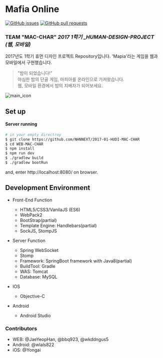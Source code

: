 # Mafia Online 
[![GitHub issues](https://img.shields.io/github/issues/yandex/gixy.svg?style=flat-square)](https://github.com/NHNNEXT/2017-01-HUDI-MAC-CHAR/issues)
[![GitHub pull requests](https://img.shields.io/github/issues-pr/yandex/gixy.svg?style=flat-square)](https://github.com/NHNNEXT/2017-01-HUDI-MAC-CHAR/pulls)
### TEAM "MAC-CHAR"  *2017 1학기 _HUMAN-DESIGN-PROJECT (웹, 모바일)*
2017년도 1학기 휴먼 디자인 프로젝트 Repository입니다. 'Mapia'라는 게임을 웹과 모바일에서 구현했습니다.
>"밤이 되었습니다!"  
야심한 밤의 단골 게임, 마피아를 온라인으로 가져왔습니다.  
웹, 모바일 환경에서 밤의 지배자가 되어보세요.

![main_icon](https://cloud.githubusercontent.com/assets/3432994/24234224/61b62e0a-0fda-11e7-980b-47a5ebd1c29f.jpg)

## Set up
#### Server running
```bash
# in your empty directroy
$ git clone https://github.com/NHNNEXT/2017-01-HUDI-MAC-CHAR
$ cd WEB-MAC-CHAR
$ npm install
$ npm run dev
$ ./gradlew build
$ ./gradlew bootRun
```
and, enter http://localhost:8080/ on browser.

## Development Environment
* Front-End Function
  * HTML5/CSS3/VanilaJS (ES6)
  * WebPack2
  * BootStrap(partial)
  * Template Engine: Handlebars(partial)
  * SockJS, StompJS
  
* Server Function
  * Spring WebSocket
  * Stomp
  * Framework: SpringBoot framework with Java8(partial)
  * BuildTool: Gradle
  * WAS: Tomcat
  * Database: MySQL
  
* IOS
    * Objective-C
    
* Android
    * Android Studio 

### Contributors
* WEB: @JaeYeopHan, @bbq923, @wkddngus5
* Android: @wlals822
* iOS: @Yongai
